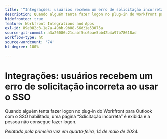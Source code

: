 ```yaml
---
title: '“Integrações: usuários recebem um erro de solicitação incorreta ao usar o SSO”'
description: Quando alguém tenta fazer logon no plug-in do Workfront para Outlook com o SSO habilitado, uma página de solicitação incorreta é exibida e a pessoa não consegue fazer logon.
hidefromtoc: true
feature: Workfront Integrations and Apps
exl-id: 89e082c3-1e7a-49bb-9b08-66d21e53075a
source-git-commit: a3a26086c21cabf5cc6bae5bb42b4a97b78618ad
workflow-type: ht
source-wordcount: '74'
ht-degree: 100%

---
```


# Integrações: usuários recebem um erro de solicitação incorreta ao usar o SSO

Quando alguém tenta fazer logon no plug-in do Workfront para Outlook com o SSO habilitado, uma página “Solicitação incorreta” é exibida e a pessoa não consegue fazer logon.

_Relatado pela primeira vez em quarta-feira, 14 de maio de 2024._
